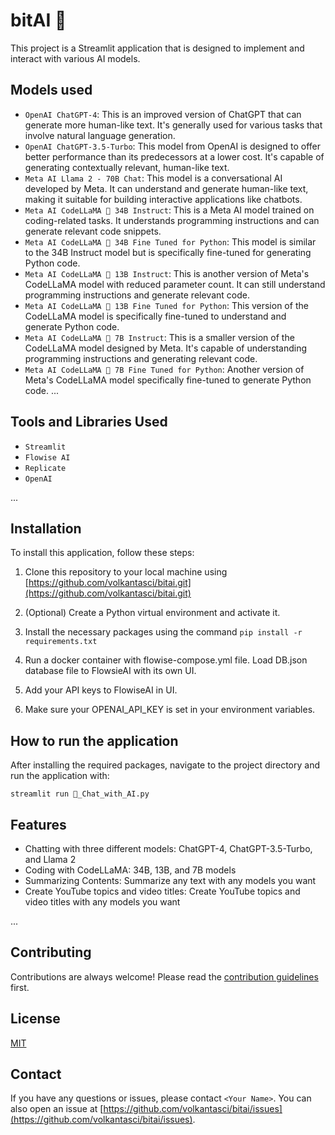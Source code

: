 # bitAI 🤖

This project is a Streamlit application that is designed to implement and interact with various AI models.

## Models used

- `OpenAI ChatGPT-4`: This is an improved version of ChatGPT that can generate more human-like text. It's generally used
  for various tasks that involve natural language generation.
- `OpenAI ChatGPT-3.5-Turbo`: This model from OpenAI is designed to offer better performance than its predecessors at a
  lower cost. It's capable of generating contextually relevant, human-like text.
- `Meta AI Llama 2 - 70B Chat`: This model is a conversational AI developed by Meta. It can understand and generate
  human-like text, making it suitable for building interactive applications like chatbots.
- `Meta AI CodeLLaMA 🦙 34B Instruct`: This is a Meta AI model trained on coding-related tasks. It understands
  programming instructions and can generate relevant code snippets.
- `Meta AI CodeLLaMA 🦙 34B Fine Tuned for Python`: This model is similar to the 34B Instruct model but is specifically
  fine-tuned for generating Python code.
- `Meta AI CodeLLaMA 🦙 13B Instruct`: This is another version of Meta's CodeLLaMA model with reduced parameter count. It
  can still understand programming instructions and generate relevant code.
- `Meta AI CodeLLaMA 🦙 13B Fine Tuned for Python`: This version of the CodeLLaMA model is specifically fine-tuned to
  understand and generate Python code.
- `Meta AI CodeLLaMA 🦙 7B Instruct`: This is a smaller version of the CodeLLaMA model designed by Meta. It's capable of
  understanding programming instructions and generating relevant code.
- `Meta AI CodeLLaMA 🦙 7B Fine Tuned for Python`: Another version of Meta's CodeLLaMA model specifically fine-tuned to
  generate Python code.
  ...

## Tools and Libraries Used

- `Streamlit`
- `Flowise AI`
- `Replicate`
- `OpenAI`

...

## Installation

To install this application, follow these steps:

1. Clone this repository to your local machine
   using [https://github.com/volkantasci/bitai.git](https://github.com/volkantasci/bitai.git)

2. (Optional) Create a Python virtual environment and activate it.

3. Install the necessary packages using the command `pip install -r requirements.txt`

4. Run a docker container with flowise-compose.yml file. Load DB.json database file to FlowsieAI with its own UI.

5. Add your API keys to FlowiseAI in UI.

6. Make sure your OPENAI_API_KEY is set in your environment variables.

## How to run the application

After installing the required packages, navigate to the project directory and run the application with:

`streamlit run 💬_Chat_with_AI.py`

## Features

- Chatting with three different models: ChatGPT-4, ChatGPT-3.5-Turbo, and Llama 2
- Coding with CodeLLaMA: 34B, 13B, and 7B models
- Summarizing Contents: Summarize any text with any models you want
- Create YouTube topics and video titles: Create YouTube topics and video titles with any models you want

...

## Contributing

Contributions are always welcome! Please read the [contribution guidelines](CONTRIBUTING.md) first.

## License

[MIT](LICENSE)

## Contact

If you have any questions or issues, please contact `<Your Name>`. You can also open an issue
at [https://github.com/volkantasci/bitai/issues](https://github.com/volkantasci/bitai/issues).